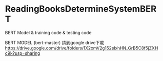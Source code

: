 # ReadingBooksDetermineSystemBERT
BERT Model &amp; training code &amp; testing code

BERT MODEL (bert-master) 
請到google drive下載
https://drive.google.com/drive/folders/1X2xmV2g152slxhHN_GrB5C8f5jZXHc9k?usp=sharing

